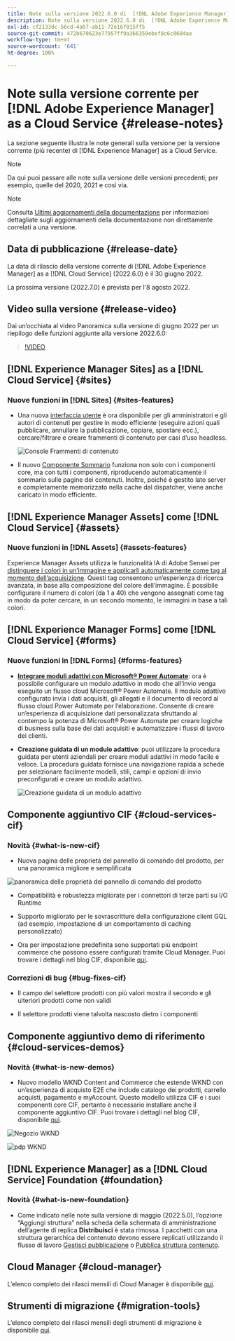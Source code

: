 ```yaml
---
title: Note sulla versione 2022.6.0 di  [!DNL Adobe Experience Manager]  as a Cloud Service.
description: Note sulla versione 2022.6.0 di  [!DNL Adobe Experience Manager]  as a Cloud Service.
exl-id: cf2133dc-56cd-4a07-ab11-72e16f015ff5
source-git-commit: 472b670623e77957ff9a366359ebef8c6c0604ae
workflow-type: tm+mt
source-wordcount: '641'
ht-degree: 100%

---
```


# Note sulla versione corrente per [!DNL Adobe Experience Manager] as a Cloud Service {#release-notes}

La sezione seguente illustra le note generali sulla versione per la versione corrente (più recente) di [!DNL Experience Manager] as a Cloud Service.

>[!NOTE]
>
>Da qui puoi passare alle note sulla versione delle versioni precedenti; per esempio, quelle del 2020, 2021 e così via.

>[!NOTE]
>
>Consulta [Ultimi aggiornamenti della documentazione](https://experienceleague.adobe.com/docs/experience-manager-release-information/aem-release-updates/doc-updates/documentation-updates.html?lang=it) per informazioni dettagliate sugli aggiornamenti della documentazione non direttamente correlati a una versione.

## Data di pubblicazione {#release-date}

La data di rilascio della versione corrente di [!DNL Adobe Experience Manager] as a [!DNL Cloud Service] (2022.6.0) è il 30 giugno 2022.

La prossima versione (2022.7.0) è prevista per l&#39;8 agosto 2022.

## Video sulla versione {#release-video}

Dai un’occhiata al video Panoramica sulla versione di giugno 2022 per un riepilogo delle funzioni aggiunte alla versione 2022.6.0:

>[!VIDEO](https://video.tv.adobe.com/v/344308/?quality=12)

## [!DNL Experience Manager Sites] as a [!DNL Cloud Service] {#sites}

### Nuove funzioni in [!DNL Sites] {#sites-features}

* Una nuova [interfaccia utente](/help/sites-cloud/administering/content-fragments/content-fragments-console.md) è ora disponibile per gli amministratori e gli autori di contenuti per gestire in modo efficiente (eseguire azioni quali pubblicare, annullare la pubblicazione, copiare, spostare ecc.), cercare/filtrare e creare frammenti di contenuto per casi d’uso headless.

   ![Console Frammenti di contenuto](/help/release-notes/assets/cf-ui.png)

* Il nuovo [Componente Sommario](https://experienceleague.adobe.com/docs/experience-manager-core-components/using/components/tableofcontents.html?lang=it) funziona non solo con i componenti core, ma con tutti i componenti, riproducendo automaticamente il sommario sulle pagine dei contenuti. Inoltre, poiché è gestito lato server e completamente memorizzato nella cache dal dispatcher, viene anche caricato in modo efficiente.

## [!DNL Experience Manager Assets] come [!DNL Cloud Service] {#assets}

### Nuove funzioni in [!DNL Assets] {#assets-features}

Experience Manager Assets utilizza le funzionalità IA di Adobe Sensei per [distinguere i colori in un’immagine e applicarli automaticamente come tag al momento dell’acquisizione](/help/assets/color-tag-images.md). Questi tag consentono un’esperienza di ricerca avanzata, in base alla composizione del colore dell’immagine. È possibile configurare il numero di colori (da 1 a 40) che vengono assegnati come tag in modo da poter cercare, in un secondo momento, le immagini in base a tali colori.

## [!DNL Experience Manager Forms] come [!DNL Cloud Service] {#forms}

### Nuove funzioni in [!DNL Forms] {#forms-features}

* **[Integrare moduli adattivi con Microsoft® Power Automate](/help/forms/forms-microsoft-power-automate-integration.md)**: ora è possibile configurare un modulo adattivo in modo che all’invio venga eseguito un flusso cloud Microsoft® Power Automate. Il modulo adattivo configurato invia i dati acquisiti, gli allegati e il documento di record al flusso cloud Power Automate per l’elaborazione. Consente di creare un’esperienza di acquisizione dati personalizzata sfruttando al contempo la potenza di Microsoft® Power Automate per creare logiche di business sulla base dei dati acquisiti e automatizzare i flussi di lavoro dei clienti.

* **Creazione guidata di un modulo adattivo**: puoi utilizzare la procedura guidata per utenti aziendali per creare moduli adattivi in modo facile e veloce. La procedura guidata fornisce una navigazione rapida a schede per selezionare facilmente modelli, stili, campi e opzioni di invio preconfigurati e creare un modulo adattivo.

   ![Creazione guidata di un modulo adattivo](/help/release-notes/assets/wizard.png)

## Componente aggiuntivo CIF {#cloud-services-cif}

### Novità {#what-is-new-cif}

* Nuova pagina delle proprietà del pannello di comando del prodotto, per una panoramica migliore e semplificata

![panoramica delle proprietà del pannello di comando del prodotto](/help/assets/CIF/product_cockpit_properties_overview.png)

* Compatibilità e robustezza migliorate per i connettori di terze parti su I/O Runtime

* Supporto migliorato per le sovrascritture della configurazione client GQL (ad esempio, impostazione di un comportamento di caching personalizzato)

* Ora per impostazione predefinita sono supportati più endpoint commerce che possono essere configurati tramite Cloud Manager. Puoi trovare i dettagli nel blog CIF, disponibile [qui](https://medium.com/adobetech/use-aem-as-a-cloud-service-with-multiple-adobe-commerce-systems-9295612a9554).


### Correzioni di bug {#bug-fixes-cif}

* Il campo del selettore prodotti con più valori mostra il secondo e gli ulteriori prodotti come non validi

* Il selettore prodotti viene talvolta nascosto dietro i componenti

## Componente aggiuntivo demo di riferimento {#cloud-services-demos}

### Novità {#what-is-new-demos}

* Nuovo modello WKND Content and Commerce che estende WKND con un’esperienza di acquisto E2E che include catalogo dei prodotti, carrello acquisti, pagamento e myAccount. Questo modello utilizza CIF e i suoi componenti core CIF, pertanto è necessario installare anche il componente aggiuntivo CIF. Puoi trovare i dettagli nel blog CIF, disponibile [qui](https://medium.com/adobetech/learn-how-to-create-a-shoppable-experience-with-the-new-wknd-reference-site-and-cif-b3b2c161f67e).

![Negozio WKND](/help/assets/CIF/wknd_shop.png)

![pdp WKND](/help/assets/CIF/wknd_pdp.png)

## [!DNL Experience Manager] as a [!DNL Cloud Service] Foundation {#foundation}

### Novità {#what-is-new-foundation}

* Come indicato nelle note sulla versione di maggio (2022.5.0), l’opzione “Aggiungi struttura” nella scheda della schermata di amministrazione dell’agente di replica **Distribuisci** è stata rimossa. I pacchetti con una struttura gerarchica del contenuto devono essere replicati utilizzando il flusso di lavoro [Gestisci pubblicazione](/help/operations/replication.md#manage-publication) o [Pubblica struttura contenuto](/help/operations/replication.md#manage-publication#publish-content-tree-workflow).

## Cloud Manager {#cloud-manager}

L’elenco completo dei rilasci mensili di Cloud Manager è disponibile [qui](/help/implementing/cloud-manager/release-notes-cloud-manager/release-notes-cm-current.md).

## Strumenti di migrazione {#migration-tools}

L’elenco completo dei rilasci mensili degli strumenti di migrazione è disponibile [qui](/help/journey-migration/release-notes/release-notes-migration-tools-current.md).
